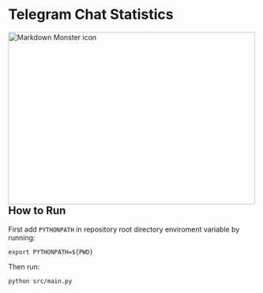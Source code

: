 # Telegram Chat Statistics


<img src="https://onlypult.com/blog_uploads/7742da0cca760b65fd6917f4ad65b28f.png"
     alt="Markdown Monster icon"
     style="float: left; margin-right: 10px;" height=350 width=500 />

## How to Run

First add `PYTHONPATH` in repository root directory enviroment variable by running:
```
export PYTHONPATH=${PWD}
```
Then run:

```
python src/main.py
```


